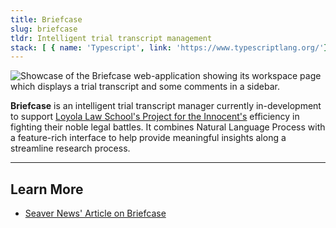 ```yaml
---
title: Briefcase
slug: briefcase
tldr: Intelligent trial transcript management
stack: [ { name: 'Typescript', link: 'https://www.typescriptlang.org/'}, { name: 'Python', link: 'https://www.python.org/'}, { name: 'React', link: 'https://reactjs.org/'}, {name: 'Flask', link: 'https://flask.palletsprojects.com/en/2.0.x/'} ]
---
```


![Showcase of the Briefcase web-application showing its workspace page which displays a trial transcript and some comments in a sidebar.](/assets/projects/briefcase/Briefcase_Web_SignUp.png)

**Briefcase** is an intelligent trial transcript manager currently in-development to support [Loyola Law School's Project for the Innocent's](https://www.lls.edu/academics/experientiallearning/clinics/projectfortheinnocent/) efficiency in fighting their noble legal battles. It combines Natural Language Process with a feature-rich interface to help provide meaningful insights along a streamline research process.

---
## Learn More
* [Seaver News' Article on Briefcase](https://seavernews.lmu.edu/2021/05/20/computer-science-app-assists-loyola-laws-efforts-to-exonerate-the-wrongly-incarcerated/)


